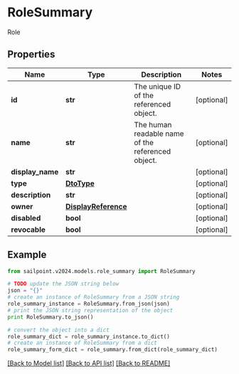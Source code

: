 # RoleSummary

Role

## Properties

Name | Type | Description | Notes
------------ | ------------- | ------------- | -------------
**id** | **str** | The unique ID of the referenced object. | [optional] 
**name** | **str** | The human readable name of the referenced object. | [optional] 
**display_name** | **str** |  | [optional] 
**type** | [**DtoType**](DtoType.md) |  | [optional] 
**description** | **str** |  | [optional] 
**owner** | [**DisplayReference**](DisplayReference.md) |  | [optional] 
**disabled** | **bool** |  | [optional] 
**revocable** | **bool** |  | [optional] 

## Example

```python
from sailpoint.v2024.models.role_summary import RoleSummary

# TODO update the JSON string below
json = "{}"
# create an instance of RoleSummary from a JSON string
role_summary_instance = RoleSummary.from_json(json)
# print the JSON string representation of the object
print RoleSummary.to_json()

# convert the object into a dict
role_summary_dict = role_summary_instance.to_dict()
# create an instance of RoleSummary from a dict
role_summary_form_dict = role_summary.from_dict(role_summary_dict)
```
[[Back to Model list]](../README.md#documentation-for-models) [[Back to API list]](../README.md#documentation-for-api-endpoints) [[Back to README]](../README.md)


